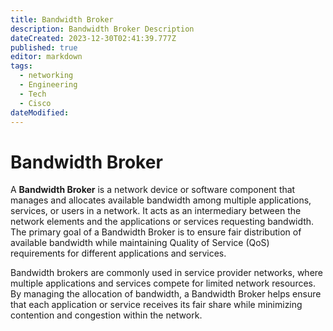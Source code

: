 ```yaml
---
title: Bandwidth Broker
description: Bandwidth Broker Description
dateCreated: 2023-12-30T02:41:39.777Z
published: true
editor: markdown
tags:
  - networking
  - Engineering
  - Tech
  - Cisco
dateModified: 
---
```

# Bandwidth Broker

A **Bandwidth Broker** is a network device or software component that manages and allocates available bandwidth among multiple applications, services, or users in a network. It acts as an intermediary between the network elements and the applications or services requesting bandwidth. The primary goal of a Bandwidth Broker is to ensure fair distribution of available bandwidth while maintaining Quality of Service (QoS) requirements for different applications and services.

Bandwidth brokers are commonly used in service provider networks, where multiple applications and services compete for limited network resources. By managing the allocation of bandwidth, a Bandwidth Broker helps ensure that each application or service receives its fair share while minimizing contention and congestion within the network.